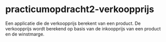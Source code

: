 # practicumopdracht2-verkoopprijs
Een applicatie die de verkoopprijs berekent van een product. De verkoopprijs wordt berekend op basis van de inkoopprijs van een product en de winstmarge.
